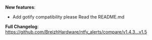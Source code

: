 **New features**:
- Add gotify compatibility please Read the README.md

**Full Changelog**: https://github.com/BreizhHardware/ntfy_alerts/compare/v1.4.3...v1.5
